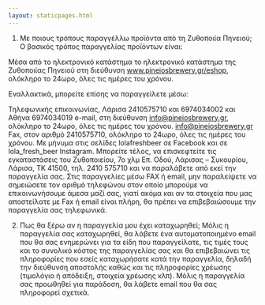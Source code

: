 ```yaml
---
layout: staticpages.html
---
```


1. Με ποιους τρόπους παραγγέλλω προϊόντα από τη Ζυθοποιία Πηνειού;
Ο βασικός τρόπος παραγγελίας προϊόντων είναι:

Μέσα από το ηλεκτρονικό κατάστημα το ηλεκτρονικό κατάστημα της Ζυθοποιίας Πηνειού στη διεύθυνση www.pineiosbrewery.gr/eshop, ολόκληρο το 24ωρο, όλες τις ημέρες του χρόνου.

Εναλλακτικά, μπορείτε επίσης να παραγγείλετε μέσω:

Τηλεφωνικής επικοινωνίας, Λάρισα 2410575710 και 6974034002 και Αθήνα 6974034019
e-mail, στη διεύθυνση info@pineiosbrewery.gr, ολόκληρο το 24ωρο, όλες τις ημέρες του χρόνου. info@pineiosbrewery.gr
Fax, στον αριθμό 2410575710, ολόκληρο το 24ωρο, όλες τις ημέρες του χρόνου.
Mε μήνυμα στις σελίδες lolafreshbeer σε Facebook και σε lola_fresh_beer Instagram.
Μπορείτε τέλος, να επισκεφτείτε τις εγκαταστάσεις του Ζυθοποιείου, 7ο χλμ Επ. Οδού, Λάρισας – Συκουρίου, Λάρισα, ΤΚ 41500, τηλ. 2410 575710 και να παραλάβετε από εκεί την παραγγελία σας.
Στις παραγγελίες μέσω FAX ή email, μην παραλείψετε να σημειώσετε τον αριθμό τηλεφώνου στον οποίο μπορούμε να επικοινωνήσουμε άμεσα μαζί σας, γιατί ακόμα και αν τα στοιχεία που μας αποστείλατε με Fax ή email είναι πλήρη, θα πρέπει να επιβεβαιώσουμε την παραγγελία σας τηλεφωνικά.

2. Πως θα ξέρω αν η παραγγελία μου έχει καταχωρηθεί;
Μόλις η παραγγελία σας καταχωρηθεί, θα λάβετε ένα αυτοματοποιημένο email που θα σας ενημερώνει για τα είδη που παραγγείλατε, τις τιμές τους και το συνολικό κόστος της παραγγελίας σας και θα επιβεβαιώνει τις πληροφορίες που εσείς καταχωρήσατε κατά την παραγγελία, δηλαδή την διεύθυνση αποστολής καθώς και τις πληροφορίες χρέωσης (τιμολόγιο ή απόδειξη, στοιχεία χρέωσης κλπ). Μόλις η παραγγελία σας προωθηθεί για παράδοση, θα λάβετε email που θα σας πληροφορεί σχετικά.
